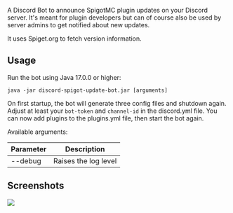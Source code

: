 A Discord Bot to announce SpigotMC plugin updates on your Discord server. It's meant for plugin developers but can of course also be used by server admins to get notified about new updates.

It uses Spiget.org to fetch version information.

## Usage

Run the bot using Java 17.0.0 or higher: 

```shell
java -jar discord-spigot-update-bot.jar [arguments]
```

On first startup, the bot will generate three config files and shutdown again.
Adjust at least your `bot-token` and `channel-id` in the discord.yml file.
You can now add plugins to the plugins.yml file, then start the bot again.

Available arguments:

| Parameter | Description          |
|-----------|----------------------|
| --debug   | Raises the log level |

## Screenshots
![](https://static.jeff-media.com/img/discord-spigot-update-bot/discord-spigot-update-bot-screenshot1.png)